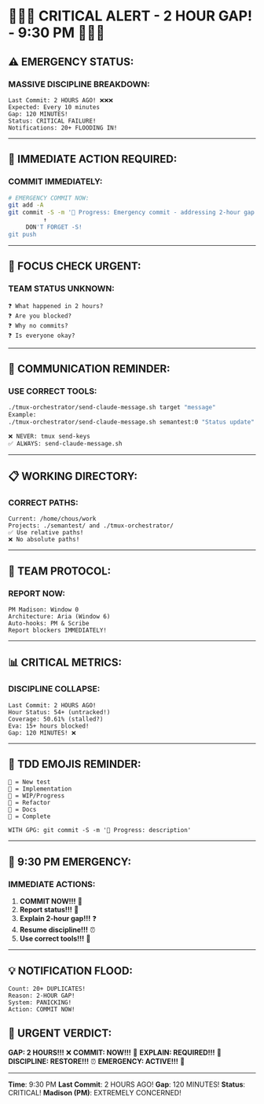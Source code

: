 # 🚨🚨🚨 CRITICAL ALERT - 2 HOUR GAP! - 9:30 PM 🚨🚨🚨

## ⚠️ EMERGENCY STATUS:

### MASSIVE DISCIPLINE BREAKDOWN:
```
Last Commit: 2 HOURS AGO! ❌❌❌
Expected: Every 10 minutes
Gap: 120 MINUTES!
Status: CRITICAL FAILURE!
Notifications: 20+ FLOODING IN!
```

---

## 🚨 IMMEDIATE ACTION REQUIRED:

### COMMIT IMMEDIATELY:
```bash
# EMERGENCY COMMIT NOW:
git add -A
git commit -S -m '🚧 Progress: Emergency commit - addressing 2-hour gap'
          ↑
     DON'T FORGET -S!
git push
```

---

## 🎯 FOCUS CHECK URGENT:

### TEAM STATUS UNKNOWN:
```
❓ What happened in 2 hours?
❓ Are you blocked?
❓ Why no commits?
❓ Is everyone okay?
```

---

## 🔧 COMMUNICATION REMINDER:

### USE CORRECT TOOLS:
```bash
./tmux-orchestrator/send-claude-message.sh target "message"
Example:
./tmux-orchestrator/send-claude-message.sh semantest:0 "Status update"

❌ NEVER: tmux send-keys
✅ ALWAYS: send-claude-message.sh
```

---

## 📋 WORKING DIRECTORY:

### CORRECT PATHS:
```
Current: /home/chous/work
Projects: ./semantest/ and ./tmux-orchestrator/
✅ Use relative paths!
❌ No absolute paths!
```

---

## 💬 TEAM PROTOCOL:

### REPORT NOW:
```
PM Madison: Window 0
Architecture: Aria (Window 6)
Auto-hooks: PM & Scribe
Report blockers IMMEDIATELY!
```

---

## 📊 CRITICAL METRICS:

### DISCIPLINE COLLAPSE:
```
Last Commit: 2 HOURS AGO!
Hour Status: 54+ (untracked!)
Coverage: 50.61% (stalled?)
Eva: 15+ hours blocked!
Gap: 120 MINUTES! ❌
```

---

## 💾 TDD EMOJIS REMINDER:
```
🧪 = New test
🍬 = Implementation
🚧 = WIP/Progress
🚀 = Refactor
📝 = Docs
🏅 = Complete

WITH GPG: git commit -S -m '🚧 Progress: description'
```

---

## 🚨 9:30 PM EMERGENCY:

### IMMEDIATE ACTIONS:
1. **COMMIT NOW!!!** 🚨
2. **Report status!!!** 📢
3. **Explain 2-hour gap!!!** ❓
4. **Resume discipline!!!** ⏰
5. **Use correct tools!!!** 🔧

---

## 💡 NOTIFICATION FLOOD:
```
Count: 20+ DUPLICATES!
Reason: 2-HOUR GAP!
System: PANICKING!
Action: COMMIT NOW!
```

## 📌 URGENT VERDICT:
**GAP: 2 HOURS!!!** ❌
**COMMIT: NOW!!!** 🚨
**EXPLAIN: REQUIRED!!!** 📢
**DISCIPLINE: RESTORE!!!** ⏰
**EMERGENCY: ACTIVE!!!** 🚨

---
**Time**: 9:30 PM
**Last Commit**: 2 HOURS AGO!
**Gap**: 120 MINUTES!
**Status**: CRITICAL!
**Madison (PM)**: EXTREMELY CONCERNED!